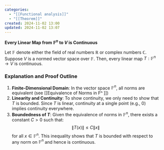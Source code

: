 ```yaml
---
categories:
  - "[[Functional analysis]]"
  - "[[Theorem]]"
created: 2024-11-02 13:00
updated: 2024-11-02 13:07
---
```

**Every Linear Map from $\mathbb{F}^n$ to $V$ is Continuous**

Let $\mathbb{F}$ denote either the field of real numbers $\mathbb{R}$ or complex numbers $\mathbb{C}$. Suppose $V$ is a normed vector space over $\mathbb{F}$. Then, every linear map $T: \mathbb{F}^n \to V$ is continuous.

### Explanation and Proof Outline

1. **Finite-Dimensional Domain**: In the vector space $\mathbb{F}^n$, all norms are equivalent (see [[Equivalence of Norms in Fⁿ ]])
2. **Linearity and Continuity**: To show continuity, we only need to show that $T$ is bounded. Since $T$ is linear, continuity at a single point (e.g., $0$) implies continuity everywhere.
3. **Boundedness of $T$**: Given the equivalence of norms in $\mathbb{F}^n$, there exists a constant $C > 0$ such that:
   $$
   \|T(x)\| \leq C \|x\|
   $$
   for all $x \in \mathbb{F}^n$. This inequality shows that $T$ is bounded with respect to any norm on $\mathbb{F}^n$ and hence is continuous.